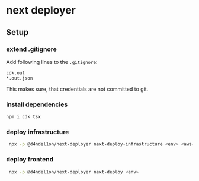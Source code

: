 # next deployer

## Setup

### extend .gitignore

Add following lines to the `.gitignore`:

```
cdk.out
*.out.json
``` 

This makes sure, that credentials are not committed to git.

### install dependencies

```bash
npm i cdk tsx
```

### deploy infrastructure
```bash
 npx -p @d4ndel1on/next-deployer next-deploy-infrastructure <env> <aws-profile>
```

### deploy frontend
```bash
 npx -p @d4ndel1on/next-deployer next-deploy <env>
```